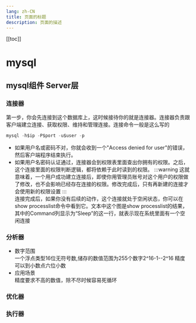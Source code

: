```yaml
---
lang: zh-CN
title: 页面的标题
description: 页面的描述
---
```

[[toc]]
# mysql
  ## mysql组件 Server层
   
   ### 连接器
   第一步，你会先连接到这个数据库上，这时候接待你的就是连接器。连接器负责跟客户端建立连接、获取权限、维持和管理连接。连接命令一般是这么写的
   ```sql
   mysql -h$ip -P$port -u$user -p
   ```
   * 如果用户名或密码不对，你就会收到一个"Access denied for user"的错误，然后客户端程序结束执行。 
   * 如果用户名密码认证通过，连接器会到权限表里面查出你拥有的权限。之后，这个连接里面的权限判断逻辑，都将依赖于此时读到的权限。
 :::warning
 这就意味着，一个用户成功建立连接后，即使你用管理员账号对这个用户的权限做了修改，也不会影响已经存在连接的权限。修改完成后，只有再新建的连接才会使用新的权限设置
 :::  
   连接完成后，如果你没有后续的动作，这个连接就处于空闲状态，你可以在show processlist命令中看到它。文本中这个图是show processlist的结果，其中的Command列显示为“Sleep”的这一行，就表示现在系统里面有一个空闲连接
  
   
   ### 分析器
   * 数字范围<br>
    一个浮点类型16位无符号数,储存的数值范围为255个数字2^16-1--2^16
    精度可以到小数点六位小数
   * 应用场景<br>
    精度要求不高的数值，除不尽时候容易死循环  
   ### 优化器
   
   ### 执行器

    
       
 






